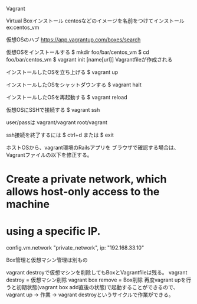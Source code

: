 Vagrant

Virtual Boxインストール
centosなどのイメージを名前をつけてインストール
ex:centos_vm

仮想OSのハブ
https://app.vagrantup.com/boxes/search

仮想OSをインストールする
$ mkdir foo/bar/centos_vm
$ cd foo/bar/centos_vm
$ vagrant init [name[url]]
Vagrantfileが作成される

インストールしたOSを立ち上げる
$ vagrant up

インストールしたOSをシャットダウンする
$ vagrant halt

インストールしたOSを再起動する
$ vagrant reload

仮想OSにSSHで接続する
$ vagrant ssh

user/passは
vagrant/vagrant
root/vagrant

ssh接続を終了するには
$ ctrl+d
または
$ exit


ホストOSから、vagrant環境のRailsアプリを
ブラウザで確認する場合は、
Vagrantファイルの以下を修正する。

# Create a private network, which allows host-only access to the machine
# using a specific IP.
  config.vm.network "private_network", ip: "192.168.33.10"


Box管理と仮想マシン管理は別もの

vagrant destroyで仮想マシンを削除してもBoxとVagrantfileは残る。
vagrant destroy = 仮想マシン削除
vagrant box remove = Box削除
再度vagrant upを行うと初期状態(vagrant box add直後の状態)で起動することができるので、
vagrant up → 作業 → vagrant destroyというサイクルで作業ができる。
